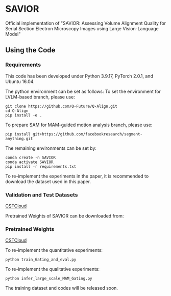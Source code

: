 # SAVIOR
Official implementation of "SAVIOR: Assessing Volume Alignment Quality for Serial Section Electron Microscopy Images using Large Vision-Language Model"

## Using the Code
### Requirements
This code has been developed under Python 3.9.17, PyTorch 2.0.1, and Ubuntu 16.04.

The python environment can be set as follows:
To set the environment for LVLM-based branch, please use:
```shell
git clone https://github.com/Q-Future/Q-Align.git
cd Q-Align
pip install -e .
```
To prepare SAM for MAM-guided motion analysis branch, please use:
```shell
pip install git+https://github.com/facebookresearch/segment-anything.git
```
The remaining environments can be set by:
```shell
conda create -n SAVIOR
conda activate SAVIOR
pip install -r requirements.txt
```

To re-implement the experiments in the paper, it is recommended to download the dataset used in this paper.
### Validation and Test Datasets

[CSTCloud]()

Pretrained Weights of SAVIOR can be downloaded from:
### Pretrained Weights

[CSTCloud]()

To re-implement the quantitative experiments:
```Register
python train_Gating_and_eval.py
```

To re-implement the qualitative experiments:
```Register
python infer_large_scale_MAM_Gating.py
```

The training dataset and codes will be released soon.






